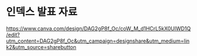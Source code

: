 # 인덱스 발표 자료

https://www.canva.com/design/DAG2gP8f_Oc/coW_M_d1HCrL5kX0UlWD1Q/edit?utm_content=DAG2gP8f_Oc&utm_campaign=designshare&utm_medium=link2&utm_source=sharebutton